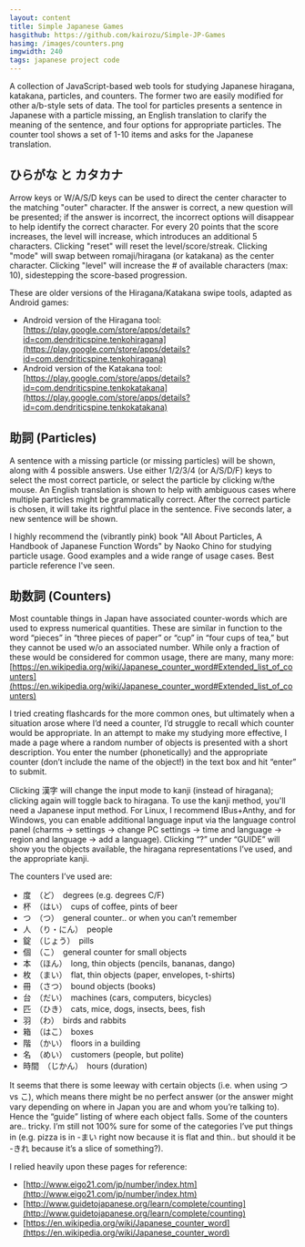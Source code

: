 ```yaml
---
layout: content
title: Simple Japanese Games
hasgithub: https://github.com/kairozu/Simple-JP-Games
hasimg: /images/counters.png
imgwidth: 240
tags: japanese project code
---
```

A collection of JavaScript-based web tools for studying Japanese hiragana, katakana, particles, and counters. The former two are easily modified for other a/b-style sets of data. The tool for particles presents a sentence in Japanese with a particle missing, an English translation to clarify the meaning of the sentence, and four options for appropriate particles. The counter tool shows a set of 1-10 items and asks for the Japanese translation. 

<div class="spacerClear"></div>

## ひらがな と カタカナ
Arrow keys or W/A/S/D keys can be used to direct the center character to the matching "outer" character. If the answer is correct, a new question will be presented; if the answer is incorrect, the incorrect options will disappear to help identify the correct character. For every 20 points that the score increases, the level will increase, which introduces an additional 5 characters. Clicking "reset" will reset the level/score/streak. Clicking "mode" will swap between romaji/hiragana (or katakana) as the center character. Clicking "level" will increase the # of available characters (max: 10), sidestepping the score-based progression.

These are older versions of the Hiragana/Katakana swipe tools, adapted as Android games:
* Android version of the Hiragana tool: [https://play.google.com/store/apps/details?id=com.dendriticspine.tenkohiragana](https://play.google.com/store/apps/details?id=com.dendriticspine.tenkohiragana)
* Android version of the Katakana tool: [https://play.google.com/store/apps/details?id=com.dendriticspine.tenkokatakana](https://play.google.com/store/apps/details?id=com.dendriticspine.tenkokatakana)

## 助詞 (Particles)
A sentence with a missing particle (or missing particles) will be shown, along with 4 possible answers. Use either 1/2/3/4 (or A/S/D/F) keys to select the most correct particle, or select the particle by clicking w/the mouse. An English translation is shown to help with ambiguous cases where multiple particles might be grammatically correct. After the correct particle is chosen, it will take its rightful place in the sentence. Five seconds later, a new sentence will be shown.

I highly recommend the (vibrantly pink) book "All About Particles, A Handbook of Japanese Function Words" by Naoko Chino for studying particle usage. Good examples and a wide range of usage cases. Best particle reference I've seen.

## 助数詞 (Counters)
Most countable things in Japan have associated counter-words which are used to express numerical quantities. These are similar in function to the word “pieces” in “three pieces of paper” or “cup” in “four cups of tea,” but they cannot be used w/o an associated number. While only a fraction of these would be considered for common usage, there are many, many more:
[https://en.wikipedia.org/wiki/Japanese_counter_word#Extended_list_of_counters](https://en.wikipedia.org/wiki/Japanese_counter_word#Extended_list_of_counters)

I tried creating flashcards for the more common ones, but ultimately when a situation arose where I’d need a counter, I’d struggle to recall which counter would be appropriate. In an attempt to make my studying more effective, I made a page where a random number of objects is presented with a short description. You enter the number (phonetically) and the appropriate counter (don’t include the name of the object!) in the text box and hit “enter” to submit. 

Clicking 漢字 will change the input mode to kanji (instead of hiragana); clicking again will toggle back to hiragana. To use the kanji method, you'll need a Japanese input method. For Linux, I recommend IBus+Anthy, and for Windows, you can enable additional language input via the language control panel (charms -> settings -> change PC settings -> time and language -> region and language -> add a language). Clicking “?” under “GUIDE” will show you the objects available, the hiragana representations I’ve used, and the appropriate kanji.

The counters I’ve used are:

* 度　（ど）　degrees (e.g. degrees C/F)
* 杯　（はい）　cups of coffee, pints of beer
*  つ　（つ）　general counter.. or when you can’t remember
* 人　（り・にん）　people
* 錠　（じょう）　pills
* 個　（こ）　general counter for small objects
* 本　（ほん）　long, thin objects (pencils, bananas, dango)
* 枚　（まい）　flat, thin objects (paper, envelopes, t-shirts)
* 冊　（さつ）　bound objects (books)
* 台　（だい）　machines (cars, computers, bicycles)
* 匹　（ひき）　cats, mice, dogs, insects, bees, fish
* 羽　（わ）　birds and rabbits
* 箱　（はこ）　boxes
* 階　（かい）　floors in a building
* 名　（めい）　customers (people, but polite)
* 時間　（じかん）　hours (duration)

It seems that there is some leeway with certain objects (i.e. when using つ vs こ), which means there might be no perfect answer (or the answer might vary depending on where in Japan you are and whom you’re talking to). Hence the “guide” listing of where each object falls.  Some of the counters are.. tricky. I’m still not 100% sure for some of the categories I’ve put things in (e.g. pizza is in -まい right now because it is flat and thin.. but should it be -きれ because it’s a slice of something?).  

I relied heavily upon these pages for reference:

* [http://www.eigo21.com/jp/number/index.htm](http://www.eigo21.com/jp/number/index.htm)
* [http://www.guidetojapanese.org/learn/complete/counting](http://www.guidetojapanese.org/learn/complete/counting)
* [https://en.wikipedia.org/wiki/Japanese_counter_word](https://en.wikipedia.org/wiki/Japanese_counter_word)
